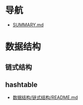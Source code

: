 # 导航

* [SUMMARY.md](SUMMARY.md)

# 数据结构

## 链式结构

## hashtable 

* [数据结构/链式结构/README.md](数据结构/链式结构/README.md)



